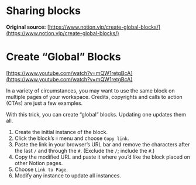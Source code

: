 # Sharing blocks

**Original source:** [https://www.notion.vip/create-global-blocks/](https://www.notion.vip/create-global-blocks/)

# Create “Global” Blocks

[https://www.youtube.com/watch?v=mQW1retgBcA](https://www.youtube.com/watch?v=mQW1retgBcA)

In a variety of circumstances, you may want to use the same block on multiple pages of your workspace. Credits, copyrights and calls to action (CTAs) are just a few examples.

With this trick, you can create “global” blocks. Updating one updates them all.

1. Create the initial instance of the block.
2. Click the block’s `⫶⫶` menu and choose `Copy link`.
3. Paste the link in your browser’s URL bar and remove the characters after the last `/` and through the `#`. (Exclude the `/`; include the `#`.)
4. Copy the modified URL and paste it where you’d like the block placed on other Notion pages.
5. Choose `Link to Page`.
6. Modify any instance to update all instances.